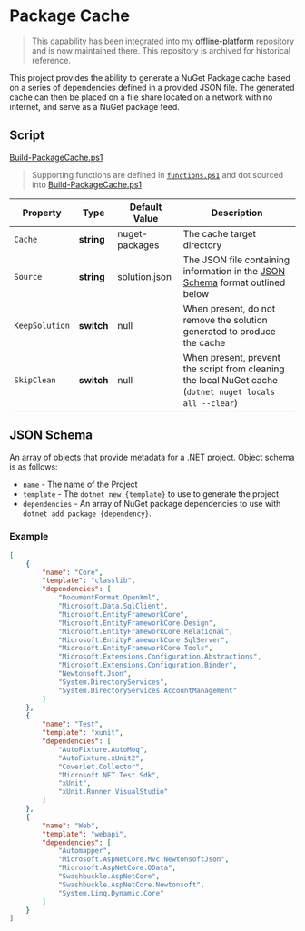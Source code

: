# Package Cache

> This capability has been integrated into my [offline-platform](https://github.com/JaimeStill/offline-platform) repository and is now maintained there. This repository is archived for historical reference.

This project provides the ability to generate a NuGet Package cache based on a series of dependencies defined in a provided JSON file. The generated cache can then be placed on a file share located on a network with no internet, and serve as a NuGet package feed.

## Script

[Build-PackageCache.ps1](./Build-PackageCache.ps1)

> Supporting functions are defined in [`functions.ps1`](./functions.ps1) and dot sourced into [Build-PackageCache.ps1](./Build-PackageCache.ps1)

Property | Type | Default Value | Description
---------|------|---------------|------------
`Cache` | **string** | nuget-packages | The cache target directory
`Source` | **string** | solution.json | The JSON file containing information in the [JSON Schema](#json-schema) format outlined below
`KeepSolution` | **switch** | null | When present, do not remove the solution generated to produce the cache
`SkipClean` | **switch** | null | When present, prevent the script from cleaning the local NuGet cache (`dotnet nuget locals all --clear`)

## JSON Schema

An array of objects that provide metadata for a .NET project. Object schema is as follows:

* `name` - The name of the Project
* `template` - The `dotnet new {template}` to use to generate the project
* `dependencies` - An array of NuGet package dependencies to use with `dotnet add package {dependency}`.

### Example

```json
[
    {
        "name": "Core",
        "template": "classlib",
        "dependencies": [
            "DocumentFormat.OpenXml",
            "Microsoft.Data.SqlClient",
            "Microsoft.EntityFrameworkCore",
            "Microsoft.EntityFrameworkCore.Design",
            "Microsoft.EntityFrameworkCore.Relational",
            "Microsoft.EntityFrameworkCore.SqlServer",
            "Microsoft.EntityFrameworkCore.Tools",
            "Microsoft.Extensions.Configuration.Abstractions",
            "Microsoft.Extensions.Configuration.Binder",
            "Newtonsoft.Json",
            "System.DirectoryServices",
            "System.DirectoryServices.AccountManagement"
        ]
    },
    {
        "name": "Test",
        "template": "xunit",
        "dependencies": [
            "AutoFixture.AutoMoq",
            "AutoFixture.xUnit2",
            "Coverlet.Collector",
            "Microsoft.NET.Test.Sdk",
            "xUnit",
            "xUnit.Runner.VisualStudio"
        ]
    },
    {
        "name": "Web",
        "template": "webapi",
        "dependencies": [
            "Automapper",
            "Microsoft.AspNetCore.Mvc.NewtonsoftJson",
            "Microsoft.AspNetCore.OData",
            "Swashbuckle.AspNetCore",
            "Swashbuckle.AspNetCore.Newtonsoft",
            "System.Linq.Dynamic.Core"
        ]
    }
]
```
